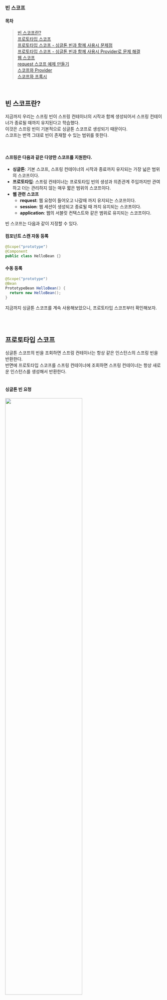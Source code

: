 ### 빈 스코프  

#### 목차  
> [빈 스코프란?](#빈-스코프란)  
> [프로토타입 스코프](#프로토타입-스코프)  
> [프로토타입 스코프 - 싱글톤 빈과 함께 사용시 문제점](#프로토타입-스코프---싱글톤-빈과-함께-사용시-문제점)  
> [프로토타입 스코프 - 싱글톤 빈과 함께 사용시 Provider로 문제 해결](#프로토타입-스코프---싱글톤-빈과-함께-사용시-provider로-문제-해결)  
> [웹 스코프](#웹-스코프)  
> [request 스코프 예제 만들기](#request-스코프-예제-만들기)  
> [스코프와 Provider](#스코프와-provider)  
> [스코프와 프록시](#스코프와-프록시)  

<br>  

## 빈 스코프란?  
지금까지 우리는 스프링 빈이 스프링 컨테이너의 시작과 함께 생성되어서 스프링 컨테이너가 종료될 때까지 유지된다고 학습했다.  
이것은 스프링 빈이 기본적으로 싱글톤 스코프로 생성되기 때문이다.  
스코프는 번역 그대로 빈이 존재할 수 있는 범위를 뜻한다.  

<br>  

#### 스프링은 다음과 같은 다양한 스코프를 지원한다.  
- **싱글톤**: 기본 스코프, 스프링 컨테이너의 시작과 종료까지 유지되는 가장 넓은 범위의 스코프이다.
- **프로토타입**: 스프링 컨테이너는 프로토타입 빈의 생성과 의존관계 주입까지만 관여하고 더는 관리하지 않는 매우 짧은 범위의 스코프이다.
- **웹 관련 스코프**
  - **request**: 웹 요청이 들어오고 나갈때 까지 유지되는 스코프이다.
  - **session**: 웹 세션이 생성되고 종료될 때 까지 유지되는 스코프이다.
  - **application**: 웹의 서블릿 컨텍스트와 같은 범위로 유지되는 스코프이다.

빈 스코프는 다음과 같이 지정할 수 있다. 

#### 컴포넌트 스캔 자동 등록
```java
@Scope("prototype")
@Component
public class HelloBean {}
```

#### 수동 등록
```java
@Scope("prototype")
@Bean
PrototypeBean HelloBean() {
  return new HelloBean();
}
```

지금까지 싱글톤 스코프를 계속 사용해보았으니, 프로토타입 스코프부터 확인해보자.

<br><br>  

## 프로토타입 스코프  
싱글톤 스코프의 빈을 조회하면 스프링 컨테이너는 항상 같은 인스턴스의 스프링 빈을 반환한다.  
반면에 프로토타입 스코프를 스프링 컨테이너에 조회하면 스프링 컨테이너는 항상 새로운 인스턴스를 생성해서 반환한다.  
<br>  

#### 싱글톤 빈 요청
<img src="https://github.com/lpromotion/Inflearn_Spring/assets/88132500/02809971-25d8-4c88-853a-2f95c095888b.png" width="70%">  

1. 싱글톤 스코프의 빈을 스프링 컨테이너에 요청한다.  
2. 스프링 컨테이너는 본인이 관리하는 스프링 빈을 반환한다.  
3. 이후에 스프링 컨테이너에 같은 요청이 와도 같은 객체 인스턴스의 스프링 빈을 반환한다.  
<br>

#### 프로토타입 빈 요청1
<img src="https://github.com/lpromotion/Inflearn_Spring/assets/88132500/36df2711-8874-430d-8d0e-68fbfed5b8fa.png" width="70%">  

1. 프로토타입 스코프의 빈을 스프링 컨테이너에 요청한다.  
2. 스프링 컨테이너는 이 시점에 프로토타입 빈을 생성하고, 필요한 의존관계를 주입한다.  
<br>

#### 프로토타입 빈 요청2
<img src="https://github.com/lpromotion/Inflearn_Spring/assets/88132500/977cfea3-1108-41a6-ae81-a612f475324e.png" width="70%">  

3. 스프링 컨테이너는 생성한 프로토타입 빈을 클라이언트에 반환한다.  
4. 이후에 스프링 컨테이너에 같은 요청이 오면 항상 새로운 프로토타입 빈을 생성해서 반환한다.  
<br>

#### 정리
여기서 **핵심은 스프링 컨테이너는 프로토타입 빈을 생성하고, 의존관계 주입, 초기화까지만 처리한다는 것이다.**  
클라이언트에 빈을 반환하고, 이후 스프링 컨테이너는 생성된 프로토타입 빈을 관리하지 않는다.  
프로토타입 빈을 관리할 책임은 프로토타입 빈을 받은 클라이언트에 있다.  
**그래서 @PreDestroy 같은 종료 메서드가 호출되지 않는다.**
<br>

코드로 확인해보자.
#### 싱글톤 스코프 빈 테스트  
```java
package hello.core.scope;

import jakarta.annotation.PostConstruct;
import jakarta.annotation.PreDestroy;
import org.assertj.core.api.Assertions;
import org.junit.jupiter.api.Test;
import org.springframework.context.annotation.AnnotationConfigApplicationContext;
import org.springframework.context.annotation.Scope;

import static org.assertj.core.api.Assertions.assertThat;

public class SingletonTest {

    @Test
    void singletonBeanFind() {
        AnnotationConfigApplicationContext ac = new AnnotationConfigApplicationContext(SingletonBean.class);
        SingletonBean singletonBean1 = ac.getBean(SingletonBean.class);
        SingletonBean singletonBean2 = ac.getBean(SingletonBean.class);
        System.out.println("singletonBean1 = " + singletonBean1);
        System.out.println("singletonBean2 = " + singletonBean2);
        assertThat(singletonBean1).isSameAs(singletonBean2);

        ac.close();
    }

    @Scope("singleton")
    static class SingletonBean {
        @PostConstruct
        public void init() {
            System.out.println("SingletoneBean.init");
        }
        
        @PreDestroy
        public void destroy() {
            System.out.println("SingletoneBean.destroy");
        }
    }
}
```
먼저 싱글톤 스코프의 빈을 조회하는 `singletonBeanFind()` 테스트를 실행해보자.

#### 실행결과
```text
SingletoneBean.init
singletonBean1 = hello.core.scope.SingletonTest$SingletonBean@7cd1ac19
singletonBean2 = hello.core.scope.SingletonTest$SingletonBean@7cd1ac19
23:18:45.835 [Test worker] DEBUG o.s.c.a.AnnotationConfigApplicationContext --
                Closing org.springframework.context.annotation.AnnotationConfigApplicationContext@62f68dff, started on Sun Jan 28 23:18:45 KST 2024
SingletoneBean.destroy
```

- 초기화 메서드를 실행하고,
- 같은 인스턴스의 빈을 조회하고,
- 종료 메서드까지 정상 호출 된 것을 확인할 수 있다.
<br>

#### 프로토타입 스코프 빈 테스트
```java
package hello.core.scope;

import jakarta.annotation.PostConstruct;
import jakarta.annotation.PreDestroy;
import org.assertj.core.api.Assertions;
import org.junit.jupiter.api.Test;
import org.springframework.context.annotation.AnnotationConfigApplicationContext;
import org.springframework.context.annotation.Scope;

import static org.assertj.core.api.Assertions.*;

public class PrototypeTest {

    @Test
    void prototypeBeanFind() {
        AnnotationConfigApplicationContext ac = new AnnotationConfigApplicationContext(PrototypeBean.class);
        System.out.println("find prototypeBean1");
        PrototypeBean prototypeBean1 = ac.getBean(PrototypeBean.class);
        System.out.println("find prototypeBean2");
        PrototypeBean prototypeBean2 = ac.getBean(PrototypeBean.class);
        System.out.println("prototypeBean1 = " + prototypeBean1);
        System.out.println("prototypeBean2 = " + prototypeBean2);
        assertThat(prototypeBean1).isNotSameAs(prototypeBean2);

        ac.close();
    }

    @Scope("prototype")
    static class PrototypeBean {
        @PostConstruct
        public void init() {
            System.out.println("PrototypeBean.init");
        }

        @PreDestroy
        public void destroy() {
            System.out.println("PrototypeBean.destroy");
        }
    }
}
```
프로토타입 스코프의 빈을 조회하는 `prototypeBeanFind()` 테스트를 실행해보자.

#### 실행 결과
```text
find prototypeBean1
PrototypeBean.init
find prototypeBean2
PrototypeBean.init
prototypeBean1 = hello.core.scope.PrototypeTest$PrototypeBean@7cd1ac19
prototypeBean2 = hello.core.scope.PrototypeTest$PrototypeBean@2f40a43
23:25:15.386 [Test worker] DEBUG o.s.c.a.AnnotationConfigApplicationContext --
                Closing org.springframework.context.annotation.AnnotationConfigApplicationContext@62f68dff, started on Sun Jan 28 23:25:15 KST 2024
```

- 싱글톤 빈은 스프링 컨테이너 생성 시점에 초기화 메서드가 실행 되지만, 프로토타입 스코프의 빈은 스프링 컨테이너에서 빈을 조회할 때 생성되고, 초기화 메서드도 실행된다.
- 프로토타입 빈을 2번 조회했으므로 완전히 다른 스프링 빈이 생성되고, 초기화도 2번 실행된 것을 확인할 수 있다.
- 싱글톤 빈은 스프링 컨테이너가 관리하기 때문에 스프링 컨테이너가 종료될 때 빈의 종료 메서드가 실행되지만, 프로토타입 빈은 스프링 컨테이너가 생성과 의존관계 주입 그리고 초기화 까지만 관여하고, 더는 관리하지 않는다. 따라서 프로토타입 빈은 스프링 컨테이너가 종료될 때 @PreDestroy 같은 종료 메서드가 전혀 실행되지 않는다.

```java
prototypeBean1.destroy();
prototypeBean2.destroy();
ac.close();
```
종료하려면 위와 같이 직접 종료해야함.
<br>  

#### 프로토타입 빈의 특징 정리
- 스프링 컨테이너에 요청할 때 마다 새로 생성된다.
- 스프링 컨테이너는 프로토타입 빈의 생성과 의존관계 주입 그리고 초기화까지만 관여한다.
- 종료 메서드가 호출되지 않는다.
- 그래서 프로토타입 빈은 프로토타입 빈을 조회한 클라이언트가 관리해야 한다. 종료 메서드에 대한 호출도 클라이언트가 직접 해야한다.

<br><br>  

## 프로토타입 스코프 - 싱글톤 빈과 함께 사용시 문제점  
스프링 컨테이너에 프로토타입 스코프의 빈을 요청하면 항상 새로운 객체 인스턴스를 생성해서 반환한다. 
 
하지만 싱글톤 빈과 함께 사용할 때는 의도한 대로 잘 동작하지 않으므로 주의해야 한다. 그림과 코드로 설명하겠다.  
먼저 스프링 컨테이너에 프로토타입 빈을 직접 요청하는 예제를 보자.  

### 프로토타입 빈 직접 요청
#### 스프링 컨테이너에 프로토타입 빈 직접 요청1
<img src="https://github.com/lpromotion/Inflearn_Spring/assets/88132500/59aede96-a229-4daf-9209-144a84ada2f0.png" width="70%">  

1. 클라이언트A는 스프링 컨테이너에 프로토타입 빈을 요청한다.
2. 스프링 컨테이너는 프로토타입 빈을 새로 생성해서 반환(x01)한다. 해당 빈의 count 필드 값은 0이다.
3. 클라이언트는 조회한 프로토타입 빈에 `addCount()`를 호출하면서 count 필드를 +1 한다.
결과적으로 프로토타입 빈(x01)의 count는 1이 된다.
<br>

#### 스프링 컨테이너에 프로토타입 빈 직접 요청2  
<img src="https://github.com/lpromotion/Inflearn_Spring/assets/88132500/365f5960-56a8-49b7-a747-9ceef8a0a038.png" width="70%">  

1. 클라이언트B는 스프링 컨테이너에 프로토타입 빈을 요청한다.
2. 스프링 컨테이너는 프로토타입 빈을 새로 생성해서 반환(x02)한다. 해당 빈의 count 필드 값은 0이다.
3. 클라이언트는 조회한 프로토타입 빈에 addCount() 를 호출하면서 count 필드를 +1 한다.
결과적으로 프로토타입 빈(x02)의 count는 1이 된다.
<br>

#### 코드로 확인  
```java
package hello.core.scope;

import jakarta.annotation.PostConstruct;
import jakarta.annotation.PreDestroy;
import org.assertj.core.api.Assertions;
import org.junit.jupiter.api.Test;
import org.springframework.context.annotation.AnnotationConfigApplicationContext;
import org.springframework.context.annotation.Scope;

import static org.assertj.core.api.Assertions.*;

public class SingletonWithPrototypeTest1 {

    @Test
    void prototypeFind() {
        AnnotationConfigApplicationContext ac = new AnnotationConfigApplicationContext(PrototypeBean.class);
        PrototypeBean prototypeBean1 = ac.getBean(PrototypeBean.class);
        prototypeBean1.addCount();
        assertThat(prototypeBean1.getCount()).isEqualTo(1);

        PrototypeBean prototypeBean2 = ac.getBean(PrototypeBean.class);
        prototypeBean2.addCount();
        assertThat(prototypeBean2.getCount()).isEqualTo(1);
    }

    @Scope("prototype")
    static class PrototypeBean {
        private int count = 0;

        public void addCount() {
            count++;
        }

        public int getCount() {
            return count;
        }

        @PostConstruct
        public void init() {
            System.out.println("PrototypeBean.init " + this); // 나의 참조값
        }

        @PreDestroy
        public void destroy() {
            System.out.println("PrototypeBean.destry");
        }
    }
}
```

#### 실행결과
```text
PrototypeBean.init hello.core.scope.SingletonWithPrototypeTest1$PrototypeBean@22db8f4
PrototypeBean.init hello.core.scope.SingletonWithPrototypeTest1$PrototypeBean@77e2a6e2
```
<br>

### 싱글톤 빈에서 프로토타입 빈 사용
이번에는 `clientBean`이라는 싱글톤 빈이 의존관계 주입을 통해서 프로토타입 빈을 주입받아서 사용하는 예를 보자.

#### 싱글톤에서 프로토타입 빈 사용1
<img src="https://github.com/lpromotion/Inflearn_Spring/assets/88132500/4762e3c7-ead0-42c6-9d88-cf2ed8ecabe2.png" width="70%">  

`clientBean`은 싱글톤이므로, 보통 스프링 컨테이너 생성 시점에 함께 생성되고, 의존관계 주입도 발생한다.  
1. `clientBean`은 의존관계 자동 주입을 사용한다. 주입 시점에 스프링 컨테이너에 프로토타입 빈을 요청한다.  
2. 스프링 컨테이너는 프로토타입 빈을 생성해서 `clientBean`에 반환한다. 프로토타입 빈의 `count`필드 값은 0이다.  
이제 `clientBean`은 프로토타입 빈을 내부 필드에 보관한다. (정확히는 참조값을 보관한다.)  
<br>

#### 싱글톤에서 프로토타입 빈 사용2
<img src="https://github.com/lpromotion/Inflearn_Spring/assets/88132500/0f5ce8f8-a800-465b-8ee6-99c6067c4560.png" width="70%">  

클라이언트 A는 `clientBean`을 스프링 컨테이너에 요청해서 받는다.싱글톤이므로 항상 같은 `clientBean`이 반환된다.  
3. 클라이언트 A는 `clientBean.logic()`을 호출한다.  
4. `clientBean`은 prototypeBean의 `addCount()`를 호출해서 프로토타입 빈의 count를 증가한다. count값이 1이 된다.  
<br>

#### 싱글톤에서 프로토타입 빈 사용3
<img src="https://github.com/lpromotion/Inflearn_Spring/assets/88132500/5f3ae061-b4b1-444f-9d81-f56539224af0.png" width="70%">  

클라이언트 B는 `clientBean`을 스프링 컨테이너에 요청해서 받는다.싱글톤이므로 항상 같은 `clientBean`이 반환된다.  
**여기서 중요한 점이 있는데, clientBean이 내부에 가지고 있는 프로토타입 빈은 이미 과거에 주입이 끝난 빈이다. 주입 시점에 스프링 컨테이너에 요청해서 프로토타입 빈이 새로 생성이 된 것이지, 사용 할 때마다 새로 생성되는 것이 아니다!**  
5. 클라이언트 B는 `clientBean.logic()`을 호출한다.  
6. `clientBean`은 prototypeBean의 `addCount()`를 호출해서 프로토타입 빈의 count를 증가한다. 원래 count 값이 1이었으므로 2가 된다.  
<br>

#### 테스트 코드
```java
package hello.core.scope;

import jakarta.annotation.PostConstruct;
import jakarta.annotation.PreDestroy;
import org.assertj.core.api.Assertions;
import org.junit.jupiter.api.Test;
import org.springframework.beans.factory.annotation.Autowired;
import org.springframework.context.annotation.AnnotationConfigApplicationContext;
import org.springframework.context.annotation.Scope;

import static org.assertj.core.api.Assertions.*;

public class SingletonWithPrototypeTest1 {

    @Test
    void singletonClientUsePrototype() {
        AnnotationConfigApplicationContext ac =
                new AnnotationConfigApplicationContext(PrototypeBean.class, ClientBean.class);
        ClientBean clientBean1 = ac.getBean(ClientBean.class);
        int count1 = clientBean1.logic();
        assertThat(count1).isEqualTo(1);

        ClientBean clientBean2 = ac.getBean(ClientBean.class);
        int count2 = clientBean2.logic();
        assertThat(count2).isEqualTo(2);
    }

    @Scope("singleton") // 생략해도 됨. 디폴트값임
    static class ClientBean {
        private final PrototypeBean prototypeBean; // 생성시점에 주입

        @Autowired
        public ClientBean(PrototypeBean prototypeBean) {
            this.prototypeBean = prototypeBean;
        }

        public int logic() {
            prototypeBean.addCount(); // 생성시점에 주입된 prototypeBean을 사용함
            return prototypeBean.getCount();
        }
    }

    @Scope("prototype")
    static class PrototypeBean {
        private int count = 0;

        public void addCount() {
            count++;
        }

        public int getCount() {
            return count;
        }

        @PostConstruct
        public void init() {
            System.out.println("PrototypeBean.init " + this); // 나의 참조값
        }

        @PreDestroy
        public void destroy() {
            System.out.println("PrototypeBean.destry");
        }
    }
}
```

#### 실행결과
```text
PrototypeBean.init hello.core.scope.SingletonWithPrototypeTest1$PrototypeBean@5bbc9f97
```

스프링은 일반적으로 싱글톤 빈을 사용하므로, 싱글톤 빈이 프로토타입 빈을 사용하게 된다.  
그런데 싱글톤 빈은 생성시점에만 의존관계 주입을 받기 때문에, 프로토타입 빈이 새로 생성되기는 하지만, 싱글톤 빈과 함께 계속 유지되는 것이 문제다.
<br>

아마 원하는 것이 이런 것은 아닐 것이다. 프로토타입 빈을 주입 시점에만 새로 생성하는게 아니라, 사용할 때 마다 새로생성해서 사용하는 것을 원할 것이다.  
<br>

> **참고**: 여러 빈에서 같은 프로토타입 빈을 주입 받으면, 주입 받는 시점에 각각 새로운 프로토타입 빈이 생성된다.  
> 예를 들어서 clientA, clientB가 각각 의존관계 주입을 받으면 각각 다른 인스턴스의 프로토타입 빈을 주입 받는다.  
> clientA prototypeBean@x01  
> clientB prototypeBean@x02  
> 물론 사용할 때 마다 새로 생성되는 것은 아니다.

<br><br>  

## 프로토타입 스코프 - 싱글톤 빈과 함께 사용시 Provider로 문제 해결  
싱글톤 빈과 프로토타입 빈을 함께 사용할 때, 어떻게 하면 사용할 때 마다 항상 새로운 프로토타입 빈을 생성할 수 있을까?  
<br>

### 스프링 컨테이너에 요청
가장 간단한 방법은 싱글톤 빈이 프로토타입을 사용할 때 마다 스프링 컨테이너에 새로 요청하는 것이다.
```java
public class PrototypeProviderTest {
    @Test
    void providerTest() {
        AnnotationConfigApplicationContext ac = new
                AnnotationConfigApplicationContext(ClientBean.class, PrototypeBean.class);
        ClientBean clientBean1 = ac.getBean(ClientBean.class);
        int count1 = clientBean1.logic();
        assertThat(count1).isEqualTo(1);
        ClientBean clientBean2 = ac.getBean(ClientBean.class);
        int count2 = clientBean2.logic();
        assertThat(count2).isEqualTo(1);
    }
    static class ClientBean {
        @Autowired
        private ApplicationContext ac;
        public int logic() {
            PrototypeBean prototypeBean = ac.getBean(PrototypeBean.class);
            prototypeBean.addCount();
            int count = prototypeBean.getCount();
            return count;
        }
    }
    @Scope("prototype")
    static class PrototypeBean {
        private int count = 0;
        public void addCount() {
            count++;
        }
        public int getCount() {
            return count;
        }
        @PostConstruct
        public void init() {
            System.out.println("PrototypeBean.init " + this);
        }
        @PreDestroy
        public void destroy() {
            System.out.println("PrototypeBean.destroy");
        }
    }
}
```

#### 핵심 코드  
```java
@Autowired
private ApplicationContext ac;
public int logic() {
    PrototypeBean prototypeBean = ac.getBean(PrototypeBean.class);
    prototypeBean.addCount();
    int count = prototypeBean.getCount();
    return count;
}
```

- 실행해보면 `ac.getBean()`을 통해서 항상 새로운 프로토타입 빈이 생성되는 것을 확인할 수 있다.
- 의존관계를 외부에서 주입(DI) 받는게 아니라 이렇게 직접 필요한 의존관계를 찾는 것을 Dependency Lookup (DL) 의존관계 조회(탐색) 이라한다.
- 그런데 이렇게 스프링의 애플리케이션 컨텍스트 전체를 주입받게 되면, 스프링 컨테이너에 종속적인 코드가 되고, 단위 테스트도 어려워진다.
- 지금 필요한 기능은 지정한 프로토타입 빈을 컨테이너에서 대신 찾아주는 딱! **DL** 정도의 기능만 제공하는 무언가가 있으면 된다.
스프링에는 이미 모든게 준비되어 있다.
<br>

### ObjectFactory, ObjectProvider  
지정한 빈을 컨테이너에서 대신 찾아주는 DL 서비스를 제공하는 것이 바로 `ObjectProvider`이다.  
참고로 과거에는 `ObjectFactory`가 있었는데, 여기에 편의 기능을 추가해서 `ObjectProvider`가 만들어졌다.  

```java
@Scope("singleton") // 생략해도 됨. 디폴트값임
static class ClientBean {

    @Autowired
    private ObjectProvider<PrototypeBean> prototypeBeanProvider;

    public int logic() {
        PrototypeBean prototypeBean = prototypeBeanProvider.getObject();
        // getObject를 호출하면 그때 스프링 컨테이너에서 PrototypeBean을 찾아서 반환해줌
        prototypeBean.addCount();
        return prototypeBean.getCount();
    }
}
```

#### 실행 결과 (singletonClientUsePrototype)
```text
PrototypeBean.init hello.core.scope.SingletonWithPrototypeTest1$PrototypeBean@18e8473e
PrototypeBean.init hello.core.scope.SingletonWithPrototypeTest1$PrototypeBean@23c650a3
```
<br>

- 실행해보면 `prototypeBeanProvider.getObject()`을 통해서 항상 새로운 프로토타입 빈이 생성되는 것을 확인할 수 있다.
  - 핵심 컨셉은 스프링 컨테이너에서 조회할 때, 대신 조회해주는 대리자 정도로 생각
- `ObjectProvider`의 `getObject()`를 호출하면 내부에서는 스프링 컨테이너를 통해 해당 빈을 찾아서 반환한다. (**DL**)
- 스프링이 제공하는 기능을 사용하지만, 기능이 단순하므로 단위테스트를 만들거나 mock 코드를 만들기는 훨씬 쉬워진다.
- `ObjectProvider`는 지금 딱 필요한 DL 정도의 기능만 제공한다.

#### 특징
- ObjectFactory: 기능이 단순, 별도의 라이브러리 필요 없음, 스프링에 의존
- ObjectProvider: ObjectFactory 상속, 옵션, 스트림 처리 등 편의 기능이 많고, 별도의 라이브러리 필요 없음, 스프링에 의존
<br>

### JSR-330 Provider
마지막 방법은 `jakarta.inject.Provider `라는 JSR-330 자바 표준을 사용하는 방법이다. (스프링 부트 3.0 기준)  
이 방법을 사용하려면 다음 라이브러리를 gradle에 추가해야 한다.  

#### 스프링부트 3.0 미만
`javax.inject:javax.inject:1` 라이브러리를 gradle에 추가해야 한다.

#### 스프링부트 3.0 이상
`jakarta.inject:jakarta.inject-api:2.0.1` 라이브러리를 gradle에 추가해야 한다.

#### build.gradle
```java
implementation 'jakarta.inject:jakarta.inject-api:2.0.1'
```
<img src="https://github.com/lpromotion/Inflearn_Spring/assets/88132500/5b2545f8-7994-42cf-99c3-b531be463cce.png" width="80%">  

<br>

```java
@Scope("singleton") // 생략해도 됨. 디폴트값임
static class ClientBean {

    @Autowired
    private Provider<PrototypeBean> prototypeBeanProvider;

    public int logic() {
        PrototypeBean prototypeBean = prototypeBeanProvider.get();
        // getObject를 호출하면 그때 스프링 컨테이너에서 PrototypeBean을 찾아서 반환해줌
        prototypeBean.addCount();
        return prototypeBean.getCount();
    }
}
```

#### 실행결과
```java
PrototypeBean.init hello.core.scope.SingletonWithPrototypeTest1$PrototypeBean@4acf72b6
PrototypeBean.init hello.core.scope.SingletonWithPrototypeTest1$PrototypeBean@2f6bbeb0
```

- 실행해보면 `provider.get()`을 통해서 항상 새로운 프로토타입 빈이 생성되는 것을 확인할 수 있다.
- `provider`의 `get()`을 호출하면 내부에서는 스프링 컨테이너를 통해 해당 빈을 찾아서 반환한다. (**DL**)
- 자바 표준이고, 기능이 단순하므로 단위테스트를 만들거나 mock 코드를 만들기는 훨씬 쉬워진다.
- `Provider`는 지금 딱 필요한 DL 정도의 기능만 제공한다.
<br>

#### 특징
- `get()`메서드 하나로 기능이 매우 단순하다.
- 별도의 라이브러리가 필요하다.
- 자바 표준이므로 스프링이 아닌 다른 컨테이너에서도 사용할 수 있다.
<br>

#### 정리  
- 그러면 프로토타입 빈을 언제 사용할까? 매번 사용할 때 마다 의존관계 주입이 완료된 새로운 객체가 필요하면 사용하면 된다. 그런데 실무에서 웹 애플리케이션을 개발해보면, 싱글톤 빈으로 대부분의 문제를 해결할 수 있기 때문에 프로토타입 빈을 직접적으로 사용하는 일은 매우 드물다.
- `ObjectProvider`, `JSR330 Provider`등은 프로토타입 뿐만 아니라 DL이 필요한 경우는 언제든지 사용할 수 있다.
<br>

> **참고**: 스프링이 제공하는 메서드에 @Lookup 애노테이션을 사용하는 방법도 있지만, 이전 방법들로 충분하고, 고려해야할 내용도 많아서 생략하겠다.
<br>

> **참고**: 실무에서 자바 표준인 JSR-330 Provider를 사용할 것인지, 아니면 스프링이 제공하는 ObjectProvider를 사용할 것인지 고민이 될 것이다.  
> ObjectProvider는 DL을 위한 편의 기능을 많이 제공해주고 스프링 외에 별도의 의존관계 추가가 필요 없기 때문에 편리하다.  
> 만약(정말 그럴일은 거의 없겠지만) 코드를 스프링이 아닌 다른 컨테이너에서도 사용할 수 있어야 한다면 JSR-330 Provider를 사용해야한다.  
>  
> 스프링을 사용하다 보면 이 기능 뿐만 아니라 다른 기능들도 자바 표준과 스프링이 제공하는 기능이 겹칠때가 많이 있다.  
> 대부분 스프링이 더 다양하고 편리한 기능을 제공해주기 때문에, 특별히 다른 컨테이너를 사용할 일이 없다면, 스프링이 제공하는 기능을 사용하면 된다.

<br><br>  

## 웹 스코프  
지금까지 싱글톤과 프로토타입 스코프를 학습했다. 싱글톤은 스프링 컨테이너의 시작과 끝까지 함께하는 매우 긴 스코프이고, 프로토타입은 생성과 의존관계 주입, 그리고 초기화까지만 진행하는 특별한 스코프이다.  
<br>

#### 웹 스코프의 특징
- 웹 스코프는 웹 환경에서만 동작한다.
- 웹 스코프는 프로토타입과 다르게 스프링이 해당 스코프의 종료시점까지 관리한다. 따라서 종료 메서드가 호출된다.

####  스코프 종류
- **request**: HTTP 요청 하나가 들어오고 나갈 때 까지 유지되는 스코프, 각각의 HTTP 요청마다 별도의 빈 인스턴스가 생성되고, 관리된다.
- **session**: HTTP Session과 동일한 생명주기를 가지는 스코프
- **application**: 서블릿 컨텍스트( ServletContext )와 동일한 생명주기를 가지는 스코프
- **websocket**: 웹 소켓과 동일한 생명주기를 가지는 스코프

 여기서는 request 스코프를 예제로 설명하겠다. 나머지도 범위만 다르지 동작 방식은 비슷하다.
<br>

#### HTTP request 요청 당 각각 할당되는 request 스코프
<img src="https://github.com/lpromotion/Inflearn_Spring/assets/88132500/20f3edd3-6939-468c-bc2f-25f8ce60b9a5.png" width="70%">  

동시에 요청이 들어오면 2개의 스코프 사용함.

<br><br>

## request 스코프 예제 만들기  

### 웹 환경 추가
웹 스코프는 웹 환경에서만 동작하므로 web 환경이 동작하도록 라이브러리를 추가하자.  

#### build.gradle에 추가
```java
//web 라이브러리 추가
implementation 'org.springframework.boot:spring-boot-starter-web'
```

이제 `hello.core.CoreApplication`의 main 메서드를 실행하면 웹 애플리케이션이 실행되는 것을 확인할 수 있다.

```java
23:35:45.531 [main] INFO  o.s.b.w.e.tomcat.TomcatWebServer --
                Tomcat started on port 8080 (http) with context path ''
...
23:35:45.543 [main] INFO  hello.core.CoreApplication --
                Started CoreApplication in 1.021 seconds (process running for 1.506)
```
<br>

> **참고**: `spring-boot-starter-web` 라이브러리를 추가하면 스프링 부트는 내장 톰켓 서버를 활용해서 웹 서버와 스프링을 함께 실행시킨다.
<br>

> **참고**: 스프링 부트는 웹 라이브러리가 없으면 우리가 지금까지 학습한 `AnnotationConfigApplicationContext`을 기반으로 애플리케이션을 구동한다.  
> 웹 라이브러리가 추가되면 웹과 관련된 추가 설정과 환경들이 필요하므로 `AnnotationConfigServletWebServerApplicationContext`를 기반으로 애플리케이션을 구동한다.  
<br>

만약 기본 포트인 8080 포트를 다른곳에서 사용중이어서 오류가 발생하면 포트를 변경해야 한다. 9090 포트로 변경하려면 다음 설정을 추가하자.
`main/resources/application.properties`
```java
server.port=9090
```
<br>

### request 스코프 예제 개발
동시에 여러 HTTP 요청이 오면 정확히 어떤 요청이 남긴 로그인지 구분하기 어렵다.  
이럴때 사용하기 딱 좋은것이 바로 request 스코프이다.  
<br>

다음과 같이 로그가 남도록 request 스코프를 활용해서 추가 기능을 개발해보자.  
```text
[d06b992f...] request scope bean create
[d06b992f...][http://localhost:8080/log-demo] controller test
[d06b992f...][http://localhost:8080/log-demo] service id = testId
[d06b992f...] request scope bean close
```
- 기대하는 공통 포멧: UUIDrequestURL {message}
- UUID를 사용해서 HTTP 요청을 구분하자.
- requestURL 정보도 추가로 넣어서 어떤 URL을 요청해서 남은 로그인지 확인하자.
<br>

#### MyLogger
```java
package hello.core.common;

import jakarta.annotation.PostConstruct;
import jakarta.annotation.PreDestroy;
import org.springframework.context.annotation.Scope;
import org.springframework.stereotype.Component;

import java.util.UUID;

@Component
@Scope(value = "request") // value 빼도됨
public class MyLogger {

    private String uuid;
    private String requestURL;

    public void setRequestURL(String requestURL) {
        this.requestURL = requestURL;
    }

    public void log(String messaage) {
        System.out.println("[" + uuid + "]" + "[" + requestURL + "] " + messaage);
    }

    @PostConstruct
    public void init() {
        uuid = UUID.randomUUID().toString();
        System.out.println("[" + uuid + "] request scope bean create: " + this);
    }

    @PreDestroy
    public void close() {
        System.out.println("[" + uuid + "] request scope bean close: " + this);
    }
}
```
- 로그를 출력하기 위한 `MyLogger`클래스이다.
- `@Scope(value = "request")`를 사용해서 request 스코프로 지정했다. 이제 이 빈은 HTTP 요청 당 하나씩 생성되고, HTTP 요청이 끝나는 시점에 소멸된다.
- 이 빈이 생성되는 시점에 자동으로 `@PostConstruct` 초기화 메서드를 사용해서 uuid를 생성해서 저장해둔다.
- 이 빈은 HTTP 요청 당 하나씩 생성되므로, uuid를 저장해두면 다른 HTTP 요청과 구분할 수 있다.
- 이 빈이 소멸되는 시점에 `@PreDestroy`를 사용해서 종료 메시지를 남긴다.
- `requestURL`은 이 빈이 생성되는 시점에는 알 수 없으므로, 외부에서 setter로 입력 받는다.
<br>

#### LogDemoController
```java
package hello.core.web;

import hello.core.common.MyLogger;
import jakarta.servlet.http.HttpServletRequest;
import lombok.RequiredArgsConstructor;
import org.springframework.stereotype.Controller;
import org.springframework.web.bind.annotation.RequestMapping;
import org.springframework.web.bind.annotation.ResponseBody;

@Controller
@RequiredArgsConstructor // 자동주입
public class LogDemoController {

    private final LogDemoService logDemoService;
    private final MyLogger myLogger;

    @RequestMapping("log-demo")
    @ResponseBody
    public String logDemo(HttpServletRequest request) {
        String requestURL = request.getRequestURL().toString();
        myLogger.setRequestURL(requestURL);

        myLogger.log("controller test");
        logDemoService.logic("testId");
        return "OK";
    }
}
```
- 로거가 잘 작동하는지 확인하는 테스트용 컨트롤러다.
- 여기서 HttpServletRequest를 통해서 요청 URL을 받았다.
  - requestURL 값 `http://localhost:8080/log-demo`
- 이렇게 받은 requestURL값을 myLogger에 저장해둔다. myLogger는 HTTP 요청 당 각각 구분되므로 다른HTTP 요청 때문에 값이 섞이는 걱정은 하지 않아도 된다.
- 컨트롤러에서 controller test라는 로그를 남긴다.
<br>

> **참고**: requestURL을 MyLogger에 저장하는 부분은 컨트롤러 보다는 공통 처리가 가능한 스프링 인터셉터나 서블릿 필터 같은 곳을 활용하는 것이 좋다.  
> 여기서는 예제를 단순화하고, 아직 스프링 인터셉터를 학습하지 않은 분들을 위해서 컨트롤러를 사용했다.  
> 스프링 웹에 익숙하다면 인터셉터를 사용해서 구현해보자.
<br>

#### LogDemoService 추가
```java
package hello.core.web;

import hello.core.common.MyLogger;
import lombok.RequiredArgsConstructor;
import org.springframework.stereotype.Service;

@Service
@RequiredArgsConstructor
public class LogDemoService {

    private final MyLogger myLogger;

    public void logic(String id) {
        myLogger.log("service id = " + id);
    }
}
```
- 비즈니스 로직이 있는 서비스 계층에서도 로그를 출력해보자.
- 여기서 중요한점이 있다. request scope를 사용하지 않고 파라미터로 이 모든 정보를 서비스 계층에 넘긴다면, 파라미터가 많아서 지저분해진다. 더 문제는 requestURL 같은 웹과 관련된 정보가 웹과 관련없는 서비스 계층까지 넘어가게 된다. 웹과 관련된 부분은 컨트롤러까지만 사용해야 한다. 서비스 계층은 웹 기술에 종속되지 않고, 가급적 순수하게 유지하는 것이 유지보수 관점에서 좋다.
- request scope의 MyLogger 덕분에 이런 부분을 파라미터로 넘기지 않고, MyLogger의 멤버변수에 저장해서 코드와 계층을 깔끔하게 유지할 수 있다.

이제 실행을 해보자.
<br>

#### 기대하는 출력
```text
[d06b992f...] request scope bean create
[d06b992f...][http://localhost:8080/log-demo] controller test
[d06b992f...][http://localhost:8080/log-demo] service id = testId
[d06b992f...] request scope bean close
```

#### 실제는 기대와 다르게 애플리케이션 실행 시점에 오류 발생
```text
Error creating bean with name 'myLogger': Scope 'request' is not active for the
current thread; consider defining a scoped proxy for this bean if you intend to
refer to it from a singleton;
```
스프링 애플리케이션을 실행 시키면 오류가 발생한다. 메시지 마지막에 싱글톤이라는 단어가 나오고…
스프링 애플리케이션을 실행하는 시점에 싱글톤 빈은 생성해서 주입이 가능하지만, request 스코프 빈은 아직 생성되지 않는다.(request 스코프가 활성화되지 않음)  
이 빈은 실제 고객의 요청이 와야 생성할 수 있다! -> Provider 사용

<br><br>

## 스코프와 Provider
첫번째 해결방안은 앞서 배운 Provider를 사용하는 것이다.  
간단히 ObjectProvider를 사용해보자.  
<br>

```java
package hello.core.web;

import hello.core.common.MyLogger;
import jakarta.servlet.http.HttpServletRequest;
import lombok.RequiredArgsConstructor;
import org.springframework.beans.factory.ObjectProvider;
import org.springframework.stereotype.Controller;
import org.springframework.web.bind.annotation.RequestMapping;
import org.springframework.web.bind.annotation.ResponseBody;

@Controller
@RequiredArgsConstructor // 자동주입
public class LogDemoController {

    private final LogDemoService logDemoService;
    private final ObjectProvider<MyLogger> myLoggerProvider;

    @RequestMapping("log-demo")
    @ResponseBody
    public String logDemo(HttpServletRequest request) {
        MyLogger myLogger = myLoggerProvider.getObject();
        String requestURL = request.getRequestURL().toString();
        myLogger.setRequestURL(requestURL);

        myLogger.log("controller test");
        logDemoService.logic("testId");
        return "OK";
    }
}
```

```java
package hello.core.web;

import hello.core.common.MyLogger;
import lombok.RequiredArgsConstructor;
import org.springframework.beans.factory.ObjectProvider;
import org.springframework.stereotype.Service;

@Service
@RequiredArgsConstructor
public class LogDemoService {

    private final ObjectProvider<MyLogger> myLoggerProvider;

    public void logic(String id) {
        MyLogger myLogger = myLoggerProvider.getObject();
        myLogger.log("service id = " + id);
    }
}
```
`main()`메서드로 스프링을 실행하고, 웹 브라우저에 `http://localhost:8080/log-demo`를 입력하자.  
<img src="https://github.com/lpromotion/Inflearn_Spring/assets/88132500/e28998c7-9dbf-49db-b032-2f37c2e34adf.png" width="70%">  

드디어 잘 작동하는 것을 확인할 수 있다.
```text
[fa55e750-e2e8-4fde-bec3-f5beb3545b2d] request scope bean create: hello.core.common.MyLogger@6bd6cc8a
[fa55e750-e2e8-4fde-bec3-f5beb3545b2d][http://localhost:8080/log-demo] controller test
[fa55e750-e2e8-4fde-bec3-f5beb3545b2d][http://localhost:8080/log-demo] service id = testId
[fa55e750-e2e8-4fde-bec3-f5beb3545b2d] request scope bean close: hello.core.common.MyLogger@6bd6cc8a
```
- `ObjectProvider` 덕분에 `ObjectProvider.getObject()`를 호출하는 시점까지 request scope **빈의 생성을 지연**할 수 있다. (정확히는 스프링 컨테이너에게 요청하는 것을 지연함)
- `ObjectProvider.getObject()`를 호출하시는 시점에는 HTTP 요청이 진행중이므로 request scope 빈의 생성이 정상 처리된다.
- `ObjectProvider.getObject()`를 `LogDemoController`, `LogDemoService`에서 각각 한번씩 따로 호출해도 같은 HTTP 요청이면 같은 스프링 빈이 반환된다! 

<br><br>

## 스코프와 프록시
이번에는 프록시 방식을 사용해보자.
```java

@Component
@Scope(value = "request", proxyMode = ScopedProxyMode.TARGET_CLASS)
public class MyLogger {
}
```
- 여기가 핵심이다. `proxyMode = ScopedProxyMode.TARGET_CLASS`를 추가해주자.
  - 적용 대상이 인터페이스가 아닌 클래스면 `TARGET_CLASS`를 선택
  - 적용 대상이 인터페이스면 `INTERFACES`를 선택
- 이렇게 하면 MyLogger의 가짜 프록시 클래스를 만들어두고 HTTP request와 상관 없이 가짜 프록시 클래스를 다른 빈에 미리 주입해 둘 수 있다.
<br>

#### 이제 나머지 코드를 Provider 사용 이전으로 돌려두자.
```java
 package hello.core.web;

import hello.core.common.MyLogger;
import jakarta.servlet.http.HttpServletRequest;
import lombok.RequiredArgsConstructor;
import org.springframework.stereotype.Controller;
import org.springframework.web.bind.annotation.RequestMapping;
import org.springframework.web.bind.annotation.ResponseBody;

@Controller
@RequiredArgsConstructor // 자동주입
public class LogDemoController {

    private final LogDemoService logDemoService;
    private final MyLogger myLogger;

    @RequestMapping("log-demo")
    @ResponseBody
    public String logDemo(HttpServletRequest request) throws InterruptedException {
        String requestURL = request.getRequestURL().toString();
        myLogger.setRequestURL(requestURL);

        myLogger.log("controller test");
//        Thread.sleep(1000); // 테스트용
        logDemoService.logic("testId");
        return "OK";
    }
}
```

```java
package hello.core.web;

import hello.core.common.MyLogger;
import lombok.RequiredArgsConstructor;
import org.springframework.stereotype.Service;

@Service
@RequiredArgsConstructor
public class LogDemoService {

    private final MyLogger myLogger;

    public void logic(String id) {
        myLogger.log("service id = " + id);
    }
}
```
실행해보면 잘 동작하는 것을 확인할 수 있다.
<br>

코드를 잘 보면 `LogDemoController`, `LogDemoService`는 Provider 사용 전과 완전히 동일하다. 어떻게 된 것일까?
<br>

### 웹 스코프와 프록시 동작 원리
먼저 주입된 myLogger를 확인해보자.
```java
System.out.println("myLogger = " + myLogger.getClass());
```

#### 출력결과
```java
myLogger = class hello.core.common.MyLogger$$SpringCGLIB$$0
```
#### 강의에서의 출력결과
```java
myLogger = class hello.core.common.MyLogger$$EnhancerBySpringCGLIB$$b68b726d
```
<br>

#### CGLIB라는 라이브러리로 내 클래스를 상속 받은 가짜 프록시 객체를 만들어서 주입한다.
- `@Scope`의 `proxyMode = ScopedProxyMode.TARGET_CLASS)`를 설정하면 스프링 컨테이너는 CGLIB 라는 바이트코드를 조작하는 라이브러리를 사용해서, MyLogger를 상속받은 가짜 프록시 객체를 생성한다.
- 결과를 확인해보면 우리가 등록한 순수한 `MyLogger`클래스가 아니라 `MyLogger$$EnhancerBySpringCGLIB` 이라는 클래스로 만들어진 객체가 대신 등록된 것을 확인할 수 있다.
- 그리고 스프링 컨테이너에 "myLogger"라는 이름으로 진짜 대신에 이 가짜 프록시 객체를 등록한다.
- `ac.getBean("myLogger", MyLogger.class)`로 조회해도 프록시 객체가 조회되는 것을 확인할 수 있
다.
그래서 의존관계 주입도 이 가짜 프록시 객체가 주입된다.
<br>

<img src="https://github.com/lpromotion/Inflearn_Spring/assets/88132500/e53f6c43-a5bf-461d-b288-e86ae5417ce7.png" width="70%">  

<br>

#### 가짜 프록시 객체는 요청이 오면 그때 내부에서 진짜 빈을 요청하는 위임 로직이 들어있다.
- 가짜 프록시 객체는 내부에 진짜 `myLogger`를 찾는 방법을 알고 있다.
- 클라이언트가 `myLogger.log()`을 호출하면 사실은 가짜 프록시 객체의 메서드를 호출한 것이다.
- 가짜 프록시 객체는 request 스코프의 진짜 `myLogger.log()`를 호출한다.
- 가짜 프록시 객체는 원본 클래스를 상속 받아서 만들어졌기 때문에 이 객체를 사용하는 클라이언트 입장에서는 사실 원본인지 아닌지도 모르게, 동일하게 사용할 수 있다(다형성)
<br>

#### 동작 정리
- CGLIB라는 라이브러리로 내 클래스를 상속 받은 가짜 프록시 객체를 만들어서 주입한다.
- 이 가짜 프록시 객체는 실제 요청이 오면 그때 내부에서 실제 빈을 요청하는 위임 로직이 들어있다.
- 가짜 프록시 객체는 실제 request scope와는 관계가 없다. 그냥 가짜이고, 내부에 단순한 위임 로직만 있고, 싱글톤 처럼 동작한다.
<br>

#### 특징 정리
- 프록시 객체 덕분에 클라이언트는 마치 싱글톤 빈을 사용하듯이 편리하게 request scope를 사용할 수 있다.
- 사실 Provider를 사용하든, 프록시를 사용하든 **핵심 아이디어는 진짜 객체 조회를 꼭 필요한 시점까지 지연처리 한다는 점**이다.
- 단지 애노테이션 설정 변경만으로 원본 객체를 프록시 객체로 대체할 수 있다. 이것이 바로 **다형성과 DI 컨테이너가 가진 큰 강점**이다.
- 꼭 웹 스코프가 아니어도 프록시는 사용할 수 있다.
<br>

#### 주의점
- 마치 싱글톤을 사용하는 것 같지만 다르게 동작하기 때문에 결국 주의해서 사용해야 한다.
- 이런 특별한 scope는 꼭 필요한 곳에만 최소화해서 사용하자, 무분별하게 사용하면 유지보수하기 어려워진다.

